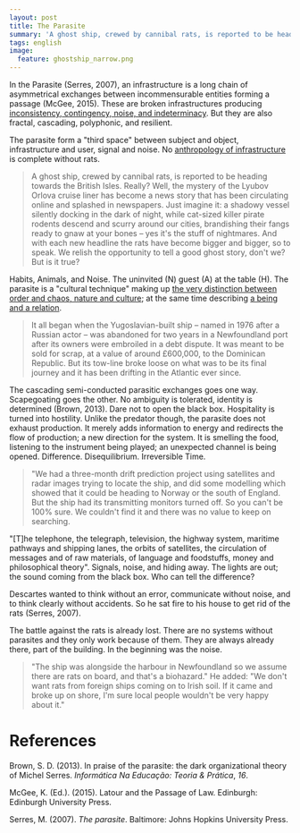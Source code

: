 ```yaml
---
layout: post
title: The Parasite
summary: 'A ghost ship, crewed by cannibal rats, is reported to be heading towards the British Isles.'
tags: english
image:
  feature: ghostship_narrow.png
---
```


In the Parasite (Serres, 2007), an infrastructure is a long chain of asymmetrical exchanges between incommensurable entities forming a passage (McGee, 2015). These are broken infrastructures producing [inconsistency, contingency, noise, and indeterminacy](2015-04-18-capture-all-parasitic-value.html). But they are also fractal, cascading, polyphonic, and resilient.

The parasite form a "third space" between subject and object, infrastructure and user, signal and noise. No [anthropology of infrastructure](2016-03-26-the-anthropological-study-of-infrastructure.html) is complete without rats.

> A ghost ship, crewed by cannibal rats, is reported to be heading towards the British Isles. Really? Well, the mystery of the Lyubov Orlova cruise liner has become a news story that has been circulating online and splashed in newspapers. Just imagine it: a shadowy vessel silently docking in the dark of night, while cat-sized killer pirate rodents descend and scurry around our cities, brandishing their fangs ready to gnaw at your bones – yes it's the stuff of nightmares. And with each new headline the rats have become bigger and bigger, so to speak. We relish the opportunity to tell a good ghost story, don't we? But is it true?

Habits, Animals, and Noise. The uninvited (N) guest (A) at the table (H). The parasite is a "cultural technique" making up [the very distinction between order and chaos, nature and culture](https://digitalpassage.wordpress.com/2014/12/22/winthrop-young-more-things-in-theory-than-heaven-and-earth-are-dreaming-of-interview/); at the same time describing [a being and a relation](2009-08-10-kvasi-objekten.html).

> It all began when the Yugoslavian-built ship – named in 1976 after a Russian actor – was abandoned for two years in a Newfoundland port after its owners were embroiled in a debt dispute. It was meant to be sold for scrap, at a value of around £600,000, to the Dominican Republic. But its tow-line broke loose on what was to be its final journey and it has been drifting in the Atlantic ever since.

The cascading semi-conducted parasitic exchanges goes one way. Scapegoating goes the other. No ambiguity is tolerated, identity is determined (Brown, 2013). Dare not to open the black box. Hospitality is turned into hostility. Unlike the predator though, the parasite does not exhaust production. It merely adds information to energy and redirects the flow of production; a new direction for the system. It is smelling the food, listening to the instrument being played; an unexpected channel is being opened. Difference. Disequilibrium. Irreversible Time.

> "We had a three-month drift prediction project using satellites and radar images trying to locate the ship, and did some modelling which showed that it could be heading to Norway or the south of England. But the ship had its transmitting monitors turned off. So you can't be 100% sure. We couldn't find it and there was no value to keep on searching.

"[T]he telephone, the telegraph, television, the highway system, maritime pathways and shipping lanes, the orbits of satellites, the circulation of messages and of raw materials, of language and foodstuffs, money and philosophical theory". Signals, noise, and hiding away. The lights are out; the sound coming from the black box. Who can tell the difference?

Descartes wanted to think without an error, communicate without noise, and to think clearly without accidents. So he sat fire to his house to get rid of the rats (Serres, 2007).

The battle against the rats is already lost. There are no systems without parasites and they only work because of them. They are always already there, part of the building. In the beginning was the noise.

> "The ship was alongside the harbour in Newfoundland so we assume there are rats on board, and that's a biohazard." He added: "We don't want rats from foreign ships coming on to Irish soil. If it came and broke up on shore, I'm sure local people wouldn't be very happy about it."

# References

Brown, S. D. (2013). In praise of the parasite: the dark organizational theory of Michel Serres. *Informática Na Educação: Teoria & Prática*, *16*.

McGee, K. (Ed.). (2015). Latour and the Passage of Law. Edinburgh: Edinburgh University Press.

Serres, M. (2007). *The parasite*. Baltimore: Johns Hopkins University Press.
